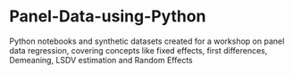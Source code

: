# Panel-Data-using-Python
Python notebooks and synthetic datasets created for a workshop on panel data regression, covering concepts like fixed effects, first differences, Demeaning, LSDV estimation and Random Effects
